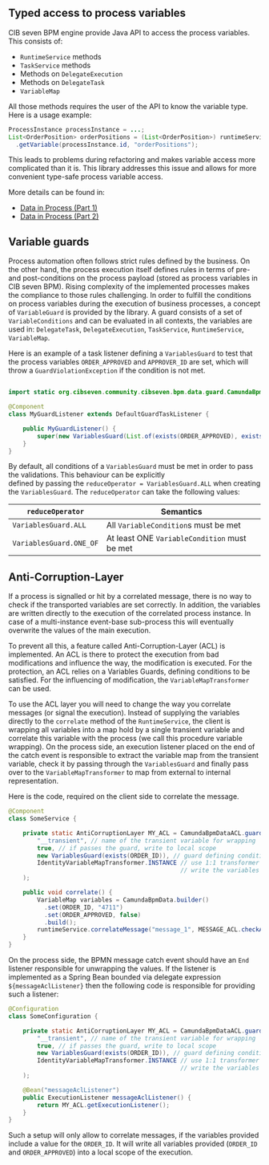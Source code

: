 ## Typed access to process variables

CIB seven BPM engine provide Java API to access the process variables.
This consists of:

* `RuntimeService` methods
* `TaskService` methods
* Methods on `DelegateExecution`
* Methods on `DelegateTask`
* `VariableMap`

All those methods requires the user of the API to know the variable type.
Here is a usage example:


``` java
ProcessInstance processInstance = ...;
List<OrderPosition> orderPositions = (List<OrderPosition>) runtimeService
  .getVariable(processInstance.id, "orderPositions");
```

This leads to problems during refactoring and makes variable access more complicated than it is. This library addresses
this issue and allows for more convenient type-safe process variable access.


More details can be found in:

*  [Data in Process (Part 1)](https://medium.com/holisticon-consultants/data-in-process-part-1-2620bf9abd76)
*  [Data in Process (Part 2)](https://medium.com/holisticon-consultants/data-in-process-part-2-7c6a109e6ee2)

## Variable guards

Process automation often follows strict rules defined by the business. On the other hand, the process execution itself
defines rules in terms of pre- and post-conditions on the process payload (stored as process variables in CIB seven BPM).
Rising complexity of the implemented processes makes the compliance to those rules challenging. In order to fulfill the
conditions on process variables during the execution of business processes, a concept of `VariableGuard` is provided by
the library. A guard consists of a set of `VariableConditions` and can be evaluated in all contexts, the variables
are used in: `DelegateTask`, `DelegateExecution`, `TaskService`, `RuntimeService`, `VariableMap`.

Here is an example of a task listener defining a `VariablesGuard` to test that the process variables `ORDER_APPROVED` and 
`APPROVER_ID` are set, which will throw a `GuardViolationException` if the condition is not met.


``` java

import static org.cibseven.community.cibseven.bpm.data.guard.CamundaBpmDataGuards.exists;

@Component
class MyGuardListener extends DefaultGuardTaskListener {

    public MyGuardListener() {
        super(new VariablesGuard(List.of(exists(ORDER_APPROVED), exists(APPROVER_ID)), true);
    }
}
```

By default, all conditions of a `VariablesGuard` must be met in order to pass the validations. This behaviour can be explicitly  
defined by passing the `reduceOperator = VariablesGuard.ALL` when creating the `VariablesGuard`. The `reduceOperator` can take 
the following values:

| `reduceOperator`        | Semantics                                    |
|-------------------------|----------------------------------------------|
| `VariablesGuard.ALL`    | All `VariableCondition`s must be met         |
| `VariablesGuard.ONE_OF` | At least ONE `VariableCondition` must be met |

## Anti-Corruption-Layer

If a process is signalled or hit by a correlated message, there is no way to check if the transported variables are set correctly.
In addition, the variables are written directly to the execution of the correlated process instance. In case of a multi-instance
event-base sub-process this will eventually overwrite the values of the main execution.

To prevent all this, a feature called Anti-Corruption-Layer (ACL) is implemented. An ACL is there to protect the execution
from bad modifications and influence the way, the modification is executed. For the protection, an ACL relies on a Variables Guards,
defining conditions to be satisfied. For the influencing of modification, the `VariableMapTransformer` can be used.

To use the ACL layer you will need to change the way you correlate messages (or signal the execution). Instead of supplying the variables
directly to the `correlate` method of the `RuntimeService`, the client is wrapping all variables into a map hold by a single transient variable
and correlate this variable with the process (we call this procedure variable wrapping). On the process side, an execution listener placed
on the end of the catch event is responsible to extract the variable map from the transient variable, check it by passing through the `VariablesGuard`
and finally pass over to the `VariableMapTransformer` to map from external to internal representation.

Here is the code, required on the client side to correlate the message.

``` java
@Component
class SomeService {

    private static AntiCorruptionLayer MY_ACL = CamundaBpmDataACL.guardTransformingReplace(
        "__transient", // name of the transient variable for wrapping
        true, // if passes the guard, write to local scope
        new VariablesGuard(exists(ORDER_ID)), // guard defining condition on ORDER_ID
        IdentityVariableMapTransformer.INSTANCE // use 1:1 transformer
                                                // write the variables without modifications
    );

    public void correlate() {
        VariableMap variables = CamundaBpmData.builder()
          .set(ORDER_ID, "4711")
          .set(ORDER_APPROVED, false)
          .build();
        runtimeService.correlateMessage("message_1", MESSAGE_ACL.checkAndWrap(variables));
    }
}
```

On the process side, the BPMN message catch event should have an `End` listener responsible for unwrapping the values. If the listener is
implemented as a Spring Bean bounded via delegate expression `${messageAclListener}` then the following code is responsible for providing such a listener:

``` java
@Configuration
class SomeConfiguration {

    private static AntiCorruptionLayer MY_ACL = CamundaBpmDataACL.guardTransformingReplace(
        "__transient", // name of the transient variable for wrapping
        true, // if passes the guard, write to local scope
        new VariablesGuard(exists(ORDER_ID)), // guard defining condition on ORDER_ID
        IdentityVariableMapTransformer.INSTANCE // use 1:1 transformer
                                                // write the variables without modifications
    );

    @Bean("messageAclListener")
    public ExecutionListener messageAclListener() {
        return MY_ACL.getExecutionListener();
    }
}
```

Such a setup will only allow to correlate messages, if the variables provided include a value for the `ORDER_ID`. It will write all
variables provided (`ORDER_ID` and `ORDER_APPROVED`) into a local scope of the execution.
